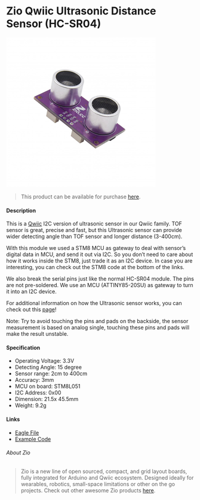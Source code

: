 # Zio Qwiic Ultrasonic Distance Sensor (HC-SR04)

![](usd.png)

> This product can be available for purchase [here](https://www.smart-prototyping.com/Zio-Ultrasonic-Distance-Sensor.html).



#### Description

This is a [Qwiic](https://www.smart-prototyping.com/Qwiic.html) I2C version of ultrasonic sensor in our Qwiic family. TOF sensor is great, precise and fast, but this Ultrasonic sensor can provide wider detecting angle than TOF sensor and longer distance (3-400cm).

With this module we used a STM8 MCU as gateway to deal with sensor’s digital data in MCU, and send it out via I2C. So you don’t need to care about how it works inside the STM8, just trade it as an I2C device. In case you are interesting, you can check out the STM8 code at the bottom of the links.

We also break the serial pins just like the normal HC-SR04 module. The pins are not pre-soldered. We use an MCU (ATTINY85-20SU) as gateway to turn it into an I2C device.

For additional information on how the Ultrasonic sensor works, you can check out this [page](http://arduinoinfo.mywikis.net/wiki/UltraSonicDistance)!

Note: Try to avoid touching the pins and pads on the backside, the sensor measurement is based on analog single, touching these pins and pads will make the result unstable. 

#### Specification

* Operating Voltage: 3.3V
* Detecting Angle: 15 degree
* Sensor range: 2cm to 400cm
* Accuracy: 3mm
* MCU on board: STM8L051
* I2C Address: 0x00
* Dimension: 21.5x 45.5mm
* Weight: 9.2g



#### Links

* [Eagle File](https://github.com/ZIOCC/Zio-Qwiic-Ultrasonic-Distance-Sensor/)
* [Example Code](https://github.com/ZIOCC/Zio-Qwiic-Ultrasonic-Distance-Sensor/tree/master/Arduino)





###### About Zio
> Zio is a new line of open sourced, compact, and grid layout boards, fully integrated for Arduino and Qwiic ecosystem. Designed ideally for wearables, robotics, small-space limitations or other on the go projects. Check out other awesome Zio products [here](https://www.smart-prototyping.com/Zio).
